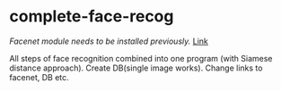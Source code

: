 # complete-face-recog
*Facenet module needs to be installed previously.* [Link](https://github.com/davidsandberg/facenet)

All steps of face recognition combined into one program (with Siamese distance approach).
Create DB(single image works). Change links to facenet, DB etc.
